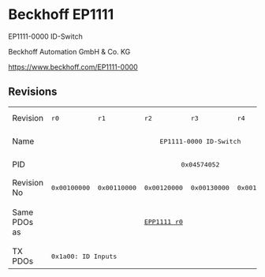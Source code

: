 # Beckhoff EP1111

EP1111-0000 ID-Switch

Beckhoff Automation GmbH & Co. KG

https://www.beckhoff.com/EP1111-0000

## Revisions
<table>
<tr >
<td>Revision</td>
<td><pre>r0</pre></td>
<td><pre>r1</pre></td>
<td><pre>r2</pre></td>
<td><pre>r3</pre></td>
<td><pre>r4</pre></td>
<td><pre>r5</pre></td>
</tr>
<tr >
<td>Name</td>
<td colspan=6 align="center"><pre>EP1111-0000 ID-Switch</pre></td>
</tr>
<tr >
<td>PID</td>
<td colspan=6 align="center"><pre>0x04574052</pre></td>
</tr>
<tr >
<td>Revision No</td>
<td><pre>0x00100000</pre></td>
<td><pre>0x00110000</pre></td>
<td><pre>0x00120000</pre></td>
<td><pre>0x00130000</pre></td>
<td><pre>0x00140000</pre></td>
<td><pre>0x00150000</pre></td>
</tr>
<tr >
<td>Same PDOs as</td>
<td colspan=5 align="center"><pre><a href="EPP1111">EPP1111 r0</a></pre></td>
<td><pre><a href="EP1111-0000">EP1111-0000 r6</a><br/><a href="EPP1111">EPP1111 r1</a><br/><a href="EPP1111">EPP1111 r2</a><br/><a href="EPP1111-0000">EPP1111-0000 r3</a></pre></td>
</tr>
<tr class="txpdo pdosection">
<td rowspan=1 valign=top>TX PDOs</td>
<td colspan=5 align="left"><pre>0x1a00: ID Inputs </pre></td>
<td><pre>0x1a00: ID Inputs</pre></td>
<td></td>
</tr>
</table>
